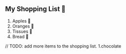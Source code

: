 ## My Shopping List 🛒

1. Apples 🍎
2. Oranges 🍊
3. Tissues 🚽
4. Bread 🍞


// TODO: add more items to the shopping list.
1.chocolate
